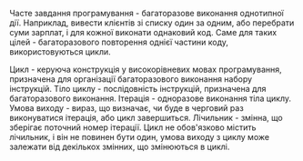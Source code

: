 Часте завдання програмування - багаторазове виконання однотипної дії. Наприклад, вивести клієнтів зі списку один за одним, або перебрати суми зарплат, і для кожної виконати однаковий код. Саме для таких цілей - багаторазового повторення однієї частини коду, використовуються цикли.

Цикл - керуюча конструкція у високорівневих мовах програмування, призначена для організації багаторазового виконання набору інструкцій.
Тіло циклу - послідовність інструкцій, призначена для багаторазового виконання.
Ітерація - одноразове виконання тіла циклу.
Умова виходу - вираз, що визначає, чи буде в черговий раз виконуватися ітерація, або цикл завершиться.
Лічильник - змінна, що зберігає поточний номер ітерації. Цикл не обов'язково містить лічильник, і він не повинен бути один, умова виходу з циклу може залежати від декількох змінних, що змінюються в циклі.
